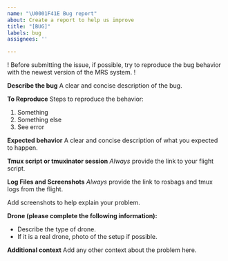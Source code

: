 ```yaml
---
name: "\U0001F41E Bug report"
about: Create a report to help us improve
title: "[BUG]"
labels: bug
assignees: ''

---
```


! Before submitting the issue, if possible, try to reproduce the bug behavior with the newest version of the MRS system. !

**Describe the bug**
A clear and concise description of the bug.

**To Reproduce**
Steps to reproduce the behavior:
1. Something
2. Something else
3. See error

**Expected behavior**
A clear and concise description of what you expected to happen.

**Tmux script or tmuxinator session**
*Always* provide the link to your flight script.

**Log Files and Screenshots**
*Always* provide the link to rosbags and tmux logs from the flight.

Add screenshots to help explain your problem.

**Drone (please complete the following information):**
- Describe the type of drone.
- If it is a real drone, photo of the setup if possible.

**Additional context**
Add any other context about the problem here.
